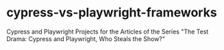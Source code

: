 # cypress-vs-playwright-frameworks
Cypress and Playwright Projects for the Articles of the Series "The Test Drama: Cypress and Playwright, Who Steals the Show?"
